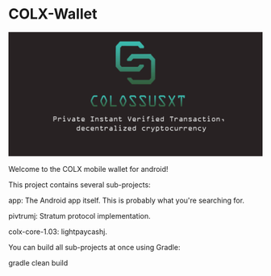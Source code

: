 # COLX-Wallet

![alt text](https://github.com/ColossusCoinXT/COLX-Android/blob/master/banner/Feature%20image.jpg)

Welcome to the COLX mobile wallet for android!




This project contains several sub-projects:

app: The Android app itself. This is probably what you're searching for.

pivtrumj: Stratum protocol implementation.

colx-core-1.03: lightpaycashj.

You can build all sub-projects at once using Gradle:

gradle clean build
